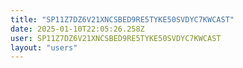 ```yaml
---
title: "SP11Z7DZ6V21XNCSBED9RE5TYKE50SVDYC7KWCAST"
date: 2025-01-10T22:05:26.258Z
user: SP11Z7DZ6V21XNCSBED9RE5TYKE50SVDYC7KWCAST
layout: "users"
---
```

    